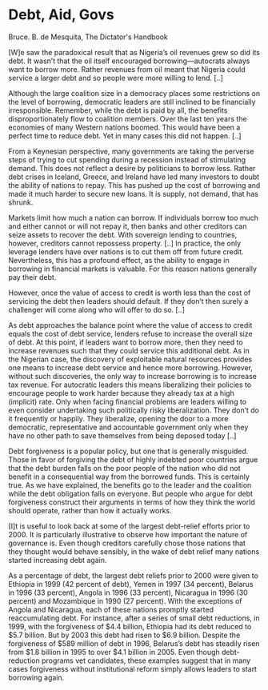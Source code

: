 # Debt, Aid, Govs

Bruce. B. de Mesquita, The Dictator's Handbook

[W]e saw the paradoxical result that as Nigeria’s oil revenues grew so
did its debt. It wasn’t that the oil itself encouraged
borrowing—autocrats always want to borrow more. Rather revenues from
oil meant that Nigeria could service a larger debt and so people were
more willing to lend. [..]

Although the large coalition size in a democracy places some
restrictions on the level of borrowing, democratic leaders are still
inclined to be financially irresponsible. Remember, while the debt is
paid by all, the benefits disproportionately flow to coalition
members. Over the last ten years the economies of many Western nations
boomed. This would have been a perfect time to reduce debt. Yet in
many cases this did not happen. [..]

From a Keynesian perspective, many governments are taking the perverse
steps of trying to cut spending during a recession instead of
stimulating demand. This does not reflect a desire by politicians to
borrow less. Rather debt crises in Iceland, Greece, and Ireland have
led many investors to doubt the ability of nations to repay. This has
pushed up the cost of borrowing and made it much harder to secure new
loans. It is supply, not demand, that has shrunk.

Markets limit how much a nation can borrow. If individuals borrow too
much and either cannot or will not repay it, then banks and other
creditors can seize assets to recover the debt. With sovereign lending
to countries, however, creditors cannot repossess property. [..] In
practice, the only leverage lenders have over nations is to cut them
off from future credit. Nevertheless, this has a profound effect, as
the ability to engage in borrowing in financial markets is
valuable. For this reason nations generally pay their debt.

However, once the value of access to credit is worth less than the
cost of servicing the debt then leaders should default. If they don’t
then surely a challenger will come along who will offer to do so. [..]

As debt approaches the balance point where the value of access to
credit equals the cost of debt service, lenders refuse to increase the
overall size of debt. At this point, if leaders want to borrow more,
then they need to increase revenues such that they could service this
additional debt. As in the Nigerian case, the discovery of exploitable
natural resources provides one means to increase debt service and
hence more borrowing. However, without such discoveries, the only way
to increase borrowing is to increase tax revenue. For autocratic
leaders this means liberalizing their policies to encourage people to
work harder because they already tax at a high (implicit) rate. Only
when facing financial problems are leaders willing to even consider
undertaking such politically risky liberalization. They don’t do it
frequently or happily. They liberalize, opening the door to a more
democratic, representative and accountable government only when they
have no other path to save themselves from being deposed today [..]

Debt forgiveness is a popular policy, but one that is generally
misguided. Those in favor of forgiving the debt of highly indebted
poor countries argue that the debt burden falls on the poor people of
the nation who did not benefit in a consequential way from the
borrowed funds. This is certainly true. As we have explained, the
benefits go to the leader and the coalition while the debt obligation
falls on everyone. But people who argue for debt forgiveness construct
their arguments in terms of how they think the world should operate,
rather than how it actually works.

[I]t is useful to look back at some of the largest debt-relief efforts
prior to 2000. It is particularly illustrative to observe how
important the nature of governance is. Even though creditors carefully
chose those nations that they thought would behave sensibly, in the
wake of debt relief many nations started increasing debt again.

As a percentage of debt, the largest debt reliefs prior to 2000 were
given to Ethiopia in 1999 (42 percent of debt), Yemen in 1997 (34
percent), Belarus in 1996 (33 percent), Angola in 1996 (33 percent),
Nicaragua in 1996 (30 percent) and Mozambique in 1990 (27
percent). With the exceptions of Angola and Nicaragua, each of these
nations promptly started reaccumulating debt. For instance, after a
series of small debt reductions, in 1999, with the forgiveness of $4.4
billion, Ethiopia had its debt reduced to $5.7 billion. But by 2003
this debt had risen to $6.9 billion. Despite the forgiveness of $589
million of debt in 1996, Belarus’s debt has steadily risen from $1.8
billion in 1995 to over $4.1 billion in 2005. Even though
debt-reduction programs vet candidates, these examples suggest that in
many cases forgiveness without institutional reform simply allows
leaders to start borrowing again.











